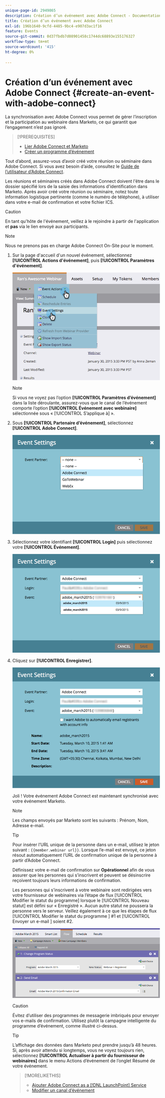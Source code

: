 ```yaml
---
unique-page-id: 2949865
description: Création d’un événement avec Adobe Connect - Documentation de Marketo - Documentation du produit
title: Création d’un événement avec Adobe Connect
exl-id: 196b1640-9cfd-4485-9bc4-e907d3ac1f16
feature: Events
source-git-commit: 0d37fbdb7d08901458c1744dc68893e155176327
workflow-type: tm+mt
source-wordcount: '415'
ht-degree: 0%

---
```


# Création d’un événement avec Adobe Connect {#create-an-event-with-adobe-connect}

La synchronisation avec Adobe Connect vous permet de gérer l’inscription et la participation au webinaire dans Marketo, ce qui garantit que l’engagement n’est pas ignoré.

>[!PREREQUISITES]
>
>* [Lier Adobe Connect et Marketo](/help/marketo/product-docs/administration/additional-integrations/add-adobe-connect-as-a-launchpoint-service.md)
>* [Créer un programme d’événement](/help/marketo/product-docs/demand-generation/events/understanding-events/create-a-new-event-program.md)

Tout d’abord, assurez-vous d’avoir créé votre réunion ou séminaire dans Adobe Connect. Si vous avez besoin d’aide, consultez le [Guide de l’utilisateur d’Adobe Connect](https://help.adobe.com/en_US/connect/9.0/using/index.html).

Les réunions et séminaires créés dans Adobe Connect doivent l&#39;être dans le dossier spécifié lors de la saisie des informations d&#39;identification dans Marketo. Après avoir créé votre réunion ou séminaire, notez toute information logistique pertinente (comme le numéro de téléphone), à utiliser dans votre e-mail de confirmation et votre fichier ICS.

>[!CAUTION]
>
>En tant qu&#39;hôte de l&#39;événement, veillez à le rejoindre à partir de l&#39;application et **pas** via le lien envoyé aux participants.

>[!NOTE]
>
>Nous ne prenons pas en charge Adobe Connect On-Site pour le moment.

1. Sur la page d&#39;accueil d&#39;un nouvel événement, sélectionnez **[!UICONTROL Actions d&#39;événement]**, puis **[!UICONTROL Paramètres d&#39;événement]**.

   ![](assets/image2015-1-30-15-3a34-3a28.png)

   >[!NOTE]
   >
   >Si vous ne voyez pas l’option **[!UICONTROL Paramètres d’événement]** dans la liste déroulante, assurez-vous que le canal de l’événement comporte l’option **[!UICONTROL Événement avec webinaire]** sélectionnée sous « [!UICONTROL S’applique à] ».

1. Sous **[!UICONTROL Partenaire d’événement]**, sélectionnez **[!UICONTROL Adobe Connect]**.

   ![](assets/event-settings-adobe-connect.png)

1. Sélectionnez votre identifiant **[!UICONTROL Login]** puis sélectionnez votre **[!UICONTROL Événement]**.

   ![](assets/event-settings-select-event-adobe-connect.png)

1. Cliquez sur **[!UICONTROL Enregistrer]**.

   ![](assets/event-settings-overview.png)

   Joli ! Votre événement Adobe Connect est maintenant synchronisé avec votre événement Marketo.

   >[!NOTE]
   >
   >Les champs envoyés par Marketo sont les suivants : Prénom, Nom, Adresse e-mail.

   >[!TIP]
   >
   >Pour insérer l’URL unique de la personne dans un e-mail, utilisez le jeton suivant : `{{member.webinar url}}`. Lorsque l’e-mail est envoyé, ce jeton résout automatiquement l’URL de confirmation unique de la personne à partir d’Adobe Connect.
   >
   >Définissez votre e-mail de confirmation sur **Opérationnel** afin de vous assurer que les personnes qui s’inscrivent et peuvent se désinscrire reçoivent toujours leurs informations de confirmation.

   Les personnes qui s’inscrivent à votre webinaire sont redirigées vers votre fournisseur de webinaires via l’étape de flux [!UICONTROL Modifier le statut du programme] lorsque le [!UICONTROL Nouveau statut] est défini sur « Enregistré ». Aucun autre statut ne poussera la personne vers le serveur. Veillez également à ce que les étapes de flux [!UICONTROL  Modifier le statut du programme ] #1 et [!UICONTROL  Envoyer un e-mail ] soient #2.

   ![](assets/adobe.png)

   >[!CAUTION]
   >
   >Évitez d’utiliser des programmes de messagerie imbriqués pour envoyer vos e-mails de confirmation. Utilisez plutôt la campagne intelligente du programme d’événement, comme illustré ci-dessus.

   >[!TIP]
   >
   >L’affichage des données dans Marketo peut prendre jusqu’à 48 heures. Si, après avoir attendu si longtemps, vous ne voyez toujours rien, sélectionnez **[!UICONTROL Actualiser à partir du fournisseur de webinaires]** dans le menu Actions d’événement de l’onglet Résumé de votre événement.

   >[!MORELIKETHIS]
   >
   >* [Ajouter Adobe Connect as a [!DNL LaunchPoint] Service](/help/marketo/product-docs/administration/additional-integrations/add-adobe-connect-as-a-launchpoint-service.md)
   >* [Modifier un canal d’événement](/help/marketo/product-docs/demand-generation/events/understanding-events/edit-an-event-channel.md)

